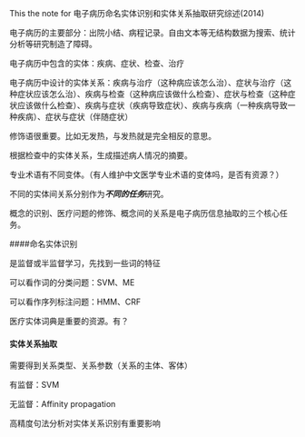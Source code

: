 This the note for 电子病历命名实体识别和实体关系抽取研究综述(2014)



电子病历的主要部分：出院小结、病程记录。自由文本等无结构数据为搜索、统计分析等研究制造了障碍。  

电子病历中包含的实体：疾病、症状、检查、治疗  

电子病历中设计的实体关系：疾病与治疗（这种病应该怎么治）、症状与治疗（这种症状应该怎么治）、疾病与检查（这种病应该做什么检查）、症状与检查（这种症状应该做什么检查）、疾病与症状（疾病导致症状）、疾病与疾病（一种疾病导致一种疾病）、症状与症状（伴随症状）  

修饰语很重要。比如无发热，与发热就是完全相反的意思。  

根据检查中的实体关系，生成描述病人情况的摘要。  

专业术语有不同变体。（有人维护中文医学专业术语的变体吗，是否有资源？）  

不同的实体间关系分别作为***不同的任务***研究。  

概念的识别、医疗问题的修饰、概念间的关系是电子病历信息抽取的三个核心任务。

####命名实体识别

是监督或半监督学习，先找到一些词的特征    

 可以看作词的分类问题：SVM、ME   

可以看作序列标注问题：HMM、CRF   

医疗实体词典是重要的资源。有？

#### 实体关系抽取

需要得到关系类型、关系参数（关系的主体、客体）   

有监督：SVM   

无监督：Affinity propagation   

高精度句法分析对实体关系识别有重要影响   



   



